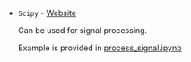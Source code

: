 * `Scipy` - [Website](https://scipy.org/install/)

    Can be used for signal processing.

    Example is provided in [process_signal.ipynb](./Tools/process_signal.ipynb)